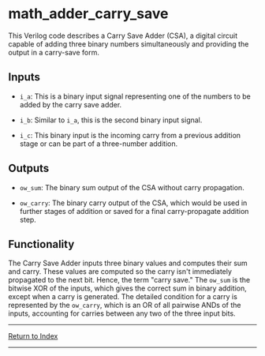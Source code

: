 # math_adder_carry_save

This Verilog code describes a Carry Save Adder (CSA), a digital circuit capable of adding three binary numbers simultaneously and providing the output in a carry-save form.

## Inputs

- `i_a`: This is a binary input signal representing one of the numbers to be added by the carry save adder.

- `i_b`: Similar to `i_a`, this is the second binary input signal.

- `i_c`: This binary input is the incoming carry from a previous addition stage or can be part of a three-number addition.

## Outputs

- `ow_sum`: The binary sum output of the CSA without carry propagation.

- `ow_carry`: The binary carry output of the CSA, which would be used in further stages of addition or saved for a final carry-propagate addition step.

## Functionality

The Carry Save Adder inputs three binary values and computes their sum and carry. These values are computed so the carry isn't immediately propagated to the next bit. Hence, the term "carry save." The `ow_sum` is the bitwise XOR of the inputs, which gives the correct sum in binary addition, except when a carry is generated. The detailed condition for a carry is represented by the `ow_carry`, which is an OR of all pairwise ANDs of the inputs, accounting for carries between any two of the three input bits.

---

[Return to Index](index.md)

----------
